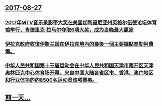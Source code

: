 ## [2017-08-27](/zh/news/2017/08/27/index.md)

### [2017年MTV音乐录影带大奖在美国加利福尼亚州英格尔伍德论坛体育馆举行，肯德里克·拉马尔夺取6项大奖，成为当晚最大赢家 ](/zh/news/2017/08/27/2017年MTV音乐录影带大奖在美国加利福尼亚州英格尔伍德论坛体育馆举行-肯德里克-拉马尔夺取6项大奖-成为当晚最大赢家.md)
### [伊拉克政府收復伊斯兰国在伊拉克境內的最後一個主要據點泰勒阿費爾。 ](/zh/news/2017/08/27/伊拉克政府收復伊斯兰国在伊拉克境內的最後一個主要據點泰勒阿費爾.md)
### [中华人民共和国第十三届运动会在中华人民共和国天津市南开区天津奥林匹克中心体育场开幕，来自中国大陆各省区市、香港、澳门地区和行业体协的约8500名运动员该项赛事。](/zh/news/2017/08/27/中华人民共和国第十三届运动会在中华人民共和国天津市南开区天津奥林匹克中心体育场开幕-来自中国大陆各省区市-香港-澳门地区.md)
## [前一天...](/zh/news/2017/08/24/index.md)

